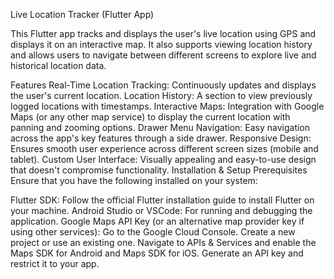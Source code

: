 Live Location Tracker (Flutter App)

This Flutter app tracks and displays the user's live location using GPS and displays it on an interactive map. It also supports viewing location history and allows users to navigate between different screens to explore live and historical location data.

Features
Real-Time Location Tracking: Continuously updates and displays the user's current location.
Location History: A section to view previously logged locations with timestamps.
Interactive Maps: Integration with Google Maps (or any other map service) to display the current location with panning and zooming options.
Drawer Menu Navigation: Easy navigation across the app's key features through a side drawer.
Responsive Design: Ensures smooth user experience across different screen sizes (mobile and tablet).
Custom User Interface: Visually appealing and easy-to-use design that doesn't compromise functionality.
Installation & Setup
Prerequisites
Ensure that you have the following installed on your system:

Flutter SDK: Follow the official Flutter installation guide to install Flutter on your machine.
Android Studio or VSCode: For running and debugging the application.
Google Maps API Key (or an alternative map provider key if using other services):
Go to the Google Cloud Console.
Create a new project or use an existing one.
Navigate to APIs & Services and enable the Maps SDK for Android and Maps SDK for iOS.
Generate an API key and restrict it to your app.

